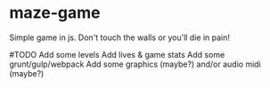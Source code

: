 # maze-game
Simple game in js. Don't touch the walls or you'll die in pain!

#TODO
Add some levels
Add lives & game stats
Add some grunt/gulp/webpack
Add some graphics (maybe?) and/or audio midi (maybe?)
